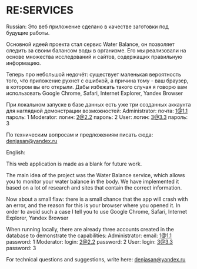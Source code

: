 # RE:SERVICES

Russian:
Это веб приложение сделано в качестве заготовки под будущие работы. 

Основной идеей проекта стал сервис Water Balance, он позволяет следить за своим балансом воды в организме. Его мы реализовали на основе множества исследований и сайтов, содержащих правильную информацию.

Теперь про небольшой недочёт: существует маленькая вероятность того, что приложение рухнет с ошибкой, а причина тому - ваш браузер, в котором вы его открыли. Дабы избежать такого случая я говорю вам использовать Google Chrome, Safari, Internet Explorer, Yandex Browser

При локальном запуске в базе данных есть уже три созданных аккаунта для наглядной демонстрации возможностей:
Administrator: 
почта: 1@1.1
пароль: 1
Moderator: 
логин: 2@2.2
пароль: 2
User: 
логин: 3@3.3
пароль: 3

По техническим вопросам и предложениям писать сюда: denjasan@yandex.ru

English:

This web application is made as a blank for future work.

The main idea of the project was the Water Balance service, which allows you to monitor your water balance in the body. We have implemented it based on a lot of research and sites that contain the correct information.

Now about a small flaw: there is a small chance that the app will crash with an error, and the reason for this is your browser where you opened it. In order to avoid such a case I tell you to use Google Chrome, Safari, Internet Explorer, Yandex Browser

When running locally, there are already three accounts created in the database to demonstrate the capabilities:
Administrator:
email: 1@1.1
password: 1
Moderator:
login: 2@2.2
password: 2
User:
login: 3@3.3
password: 3

For technical questions and suggestions, write here: denjasan@yandex.ru
